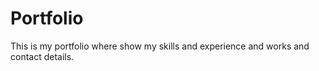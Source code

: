 # Portfolio
This is my portfolio where show my skills and experience and works and contact details.

